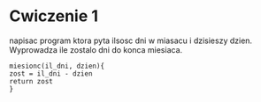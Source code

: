 # Cwiczenie 1
 napisac program ktora pyta ilsosc dni w miasacu i dzisieszy dzien. Wyprowadza ile zostalo dni do konca miesiaca.

```
miesionc(il_dni, dzien){
zost = il_dni - dzien
return zost
}
```
